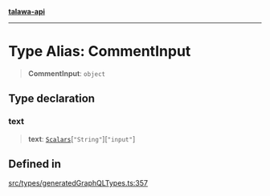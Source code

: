 [**talawa-api**](../../../README.md)

***

# Type Alias: CommentInput

> **CommentInput**: `object`

## Type declaration

### text

> **text**: [`Scalars`](Scalars.md)\[`"String"`\]\[`"input"`\]

## Defined in

[src/types/generatedGraphQLTypes.ts:357](https://github.com/Suyash878/talawa-api/blob/b5a9d8b4a1ea678a3d6f5b710b3721f91a3052fc/src/types/generatedGraphQLTypes.ts#L357)
